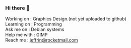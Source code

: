 ### Hi there 👋

<!--
**ahiliation/ahiliation** is a ✨ _special_ ✨ repository because its `README.md` (this file) appears on your GitHub profile.

Here are some ideas to get you started:

- 🔭 I’m currently working on ...
- 🌱 I’m currently learning ...
- 👯 I’m looking to collaborate on ...
- 🤔 I’m looking for help with ...
- 💬 Ask me about ...
- 📫 How to reach me: ...
- 😄 Pronouns: ...
- ⚡ Fun fact: ...
-->

 Working on :     Graphics Design.(not yet uploaded to github) <br>
 Learning on :    Programming<br> 
 Ask me on :      Debian systems <br>
 Help me with :   GIMP <br>
 Reach me :       jeffrin@rocketmail.com
 
 
 
 
